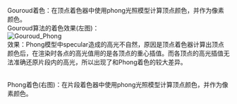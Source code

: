 Gouroud着色：在顶点着色器中使用phong光照模型计算顶点颜色，并作为像素颜色。<br>
Gouroud算法的着色效果(左图)：<br>
![Gouroud_Phong]("./Gourad_Phong.png")<br>
效果：Phong模型中specular造成的高光不自然，原因是顶点着色器计算出顶点颜色后，在渲染时各点的高光值用的是各顶点的重心插值。而各顶点的高光插值无法准确还原片段内的高光，所以出现了和Phong着色的较大差异。<br>

<br>Phong着色(右图)：在片段着色器中使用phong光照模型计算顶点颜色，并作为像素颜色。<br>
